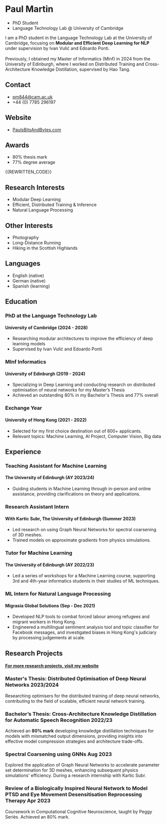 # Paul Martin


<div class="head">

- PhD Student
- Language Technology Lab @ University of Cambridge

</div>

<div class="profile">
<!-- TODO: add info about computational neuro / comp' molecular bio -->
I am a PhD student in the Language Technology Lab at the University of Cambridge, focusing on <b>Modular and Efficient Deep Learning for NLP</b> under supervision by Ivan Vulić and Edoardo Ponti.
<br><br>
Previously, I obtained my Master of Informatics (MInf) in 2024 from the University of Edinburgh, where I worked on Distributed Training and Cross-Architecture Knowledge Distillation, supervised by Hao Tang.
<!-- Outside of academia, I find inspiration in photography, long-distance running, and hiking in the Scottish Highlands. -->
</div>

<article>

<section class="left">

## Contact
- [pm844@cam.ac.uk](mailto:pm844@cam.ac.uk)
- +44 (0) 7785 296197

## Website
- [PaulsBitsAndBytes.com](https://PaulsBitsAndBytes.com)

## Awards
- 80% thesis mark
- 77% degree average

{{REWRITTEN_CODE}}
## Research Interests
- Modular Deep Learning
- Efficient, Distributed Training & Inference
- Natural Language Processing


## Other Interests
- Photography
- Long-Distance Running
- Hiking in the Scottish Highlands

## Languages
- English (native)
- German (native)
- Spanish (learning)

<!-- TODO: Awards section -->

</section>


<section class="right">

## Education

### PhD at the Language Technology Lab
#### University of Cambridge (2024 - 2028)
- Researching modular architectures to improve the efficiency of deep learning models
- Supervised by Ivan Vulić and Edoardo Ponti

### MInf Informatics
#### University of Edinburgh (2019 - 2024)
- Specializing in Deep Learning and conducting research on distributed optimisation of neural networks for my Master’s Thesis
- Achieved an outstanding 80% in my Bachelor's Thesis and 77% overall

### Exchange Year
#### University of Hong Kong (2021 - 2022)
- Selected for my first choice destination out of 800+ applicants.
- Relevant topics: Machine Learning, AI Project, Computer Vision, Big data
<!-- TODO: list relevant topics/courses -->
<!-- - Engaged in a diverse set of coursework expanding computational and international perspectives -->


## Experience

### Teaching Assistant for Machine Learning
#### The University of Edinburgh (AY 2023/24)
- Guiding students in Machine Learning through in-person and online assistance, providing clarifications on theory and applications.
<!-- TODO: more technical info -->

### Research Assistant Intern
#### With Kartic Subr, The University of Edinburgh (Summer 2023)
- Led research on using Graph Neural Networks for spectral coarsening of 3D meshes.
- Trained models on approximate gradients from physics simulations.
<!-- - Plans to submit a paper later this year, or early 2024. -->

### Tutor for Machine Learning
#### The University of Edinburgh (AY 2022/23)
- Led a series of workshops for a Machine Learning course, supporting 3rd and 4th-year informatics students in their studies of ML techniques.

### ML Intern for Natural Language Processing
#### Migrasia Global Solutions (Sep - Dec 2021)
- Developed NLP tools to combat forced labour among refugees and migrant workers in Hong Kong.
- Engineered a multilingual sentiment analysis tool and topic classifier for Facebook messages, and investigated biases in Hong Kong's judiciary by processing judgements at scale.

<!-- ### Founder and CEO
#### build-yours.de (2017 - 2019)
- Co-founded and propelled a tech start-up to profitability, offering DIY home accessory kits. I managed all facets from product engineering to international supply chain, before transitioning to academic pursuits

### Advanced Mathematics Teacher (Extracurricular)
#### Mathematik in Bremen! e.V. (2015 - 2019)
- Developed and delivered enriching mathematics content for 12-16 year-old students through an engaging flipped-classroom teaching style, exploring topics beyond the standard curriculum -->

</section>

</article>

## Research Projects
#### [For more research projects, visit my website](https://PaulsBitsAndBytes.com)

### Master's Thesis: Distributed Optimisation of Deep Neural Networks  <span class="status">2023/2024</span>
Researching optimisers for the distributed training of deep neural networks, contributing to the field of scalable, efficient neural network training.


### Bachelor’s Thesis: Cross-Architecture Knowledge Distillation for Automatic Speech Recognition  <span class="status">2022/23</span>
Achieved an **80% mark** developing knowledge distillation techniques for models with mismatched output dimensions, providing insights into effective model compression strategies and architecture trade-offs.

### Spectral Coarsening using GNNs  <span class="status">Aug 2023</span>
Explored the application of Graph Neural Networks to accelerate parameter set determination for 3D meshes, enhancing subsequent physics simulations' efficiency. During a research internship with Kartic Subr.

<!-- TODO: Worked with Loss function with unknown derivative -->

### Review of a Biologically Inspired Neural Network to Model PTSD and Eye Movement Desensitisation Reprocessing Therapy  <span class="status">Apr 2023</span>
Coursework in Computational Cognitive Neuroscience, taught by Peggy Seriès. Achieved an 80% mark.


<!-- ### Predicting Pollution in Krakow
#### Using temperature and precipitation-forecasts to accurately predict pollution in Krakow, Poland several days ahead, to generate weather warnings. -->

<!-- ### Markdown-parser written in Go
#### Used to build this CV -->


<!-- ### Investigating Biases in the Hong Kong Judiciary
#### Quantifying the racial bias by using Data Science techniques to process 4,743 transcripts of court hearings between 2014 and 2021. -->

<!-- ### Intuitive approximation for teaching and understanding PCA
#### Created a more approachable algorithm for Principal Component Analysis by reworking the initial explanation taught to me -->

<!-- ### Investigation into Bayesian Networks with Haskell
#### Developed software to efficiently represent and calculate with interdependent Probabilistic Random Variables -->
